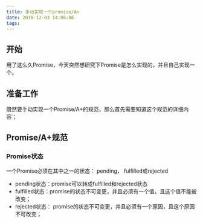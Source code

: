 ```yaml
---
title: 手动实现一个promise/A+
date: 2018-12-03 14:06:06
tags:
---
```


开始
---
用了这么久Promise，今天突然想研究下Promise是怎么实现的，并且自己实现一个。

准备工作
---
既然要手动实现一个Promise/A+的规范，那么首先需要知道这个规范的详细内容；

Promise/A+规范
---
### Promise状态
一个Promise必须在其中之一的状态： pending， fulfilled或rejected
* pending状态：promise可以转成fulfilled和rejected状态
* fulfilled状态：promise的状态不可变更，并且必须有一个值，且这个值不能被改变；
* rejected状态： promise的状态不可变更，并且必须有一个原因，且这个原因不可改变；

